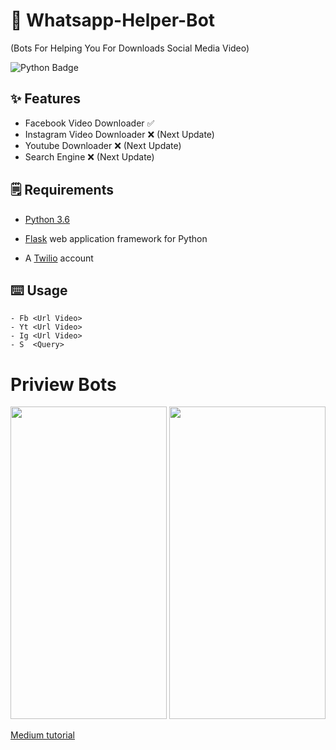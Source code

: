 # 🤖 Whatsapp-Helper-Bot
(Bots For Helping You For Downloads Social Media Video)

![Python Badge](https://img.shields.io/badge/Made%20with-Python-blue)



## ✨ Features
- Facebook Video Downloader ✅
- Instagram Video Downloader ❌ (Next Update)
- Youtube Downloader ❌ (Next Update)
- Search Engine ❌ (Next Update)

## 🗒️ Requirements
* [Python 3.6](https://www.python.org/downloads/) 

* [Flask](https://palletsprojects.com/p/flask/) web application framework for Python

* A [Twilio](https://www.twilio.com/) account

## ⌨️ Usage
```
- Fb <Url Video>
- Yt <Url Video>
- Ig <Url Video>
- S  <Query>
 ```
 
 # Priview Bots
<img src="https://user-images.githubusercontent.com/58212770/77884130-afe27d80-728e-11ea-8949-57b993f432a7.jpeg" height="500" width="250">  <img src="https://user-images.githubusercontent.com/58212770/77884126-ae18ba00-728e-11ea-9629-d2f61639e2af.jpeg" height="500" width="250">


 [Medium tutorial](https://www.twilio.com/blog/build-a-whatsapp-chatbot-with-python-flask-and-twilio)
